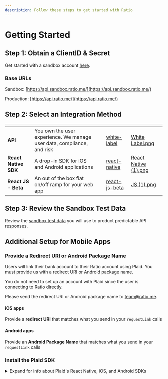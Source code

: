 ```yaml
---
description: Follow these steps to get started with Ratio
---
```


# Getting Started

## Step 1: Obtain a ClientID & Secret

Get started with a sandbox account [here](https://dashboard.ratio.me/).

### Base URLs

Sandbox: [https://api.sandbox.ratio.me/](https://api.sandbox.ratio.me/)

Production:  [https://api.ratio.me/](https://api.ratio.me/)

## Step 2: Select an Integration Method

<table data-view="cards"><thead><tr><th></th><th></th><th></th><th data-hidden data-card-target data-type="content-ref"></th><th data-hidden data-card-cover data-type="files"></th></tr></thead><tbody><tr><td><strong>API</strong></td><td>You own the user experience. We manage user data, compliance, and risk</td><td></td><td><a href="integration-methods/white-label/">white-label</a></td><td><a href=".gitbook/assets/White Label.png">White Label.png</a></td></tr><tr><td><strong>React Native SDK</strong></td><td>A drop-in SDK for iOS and Android applications</td><td></td><td><a href="integration-guides/react-native/">react-native</a></td><td><a href=".gitbook/assets/React Native (1).png">React Native (1).png</a></td></tr><tr><td><strong>React JS - Beta</strong></td><td>An out of the box fiat on/off ramp for your web app</td><td></td><td><a href="integration-guides/react-js-beta/">react-js-beta</a></td><td><a href=".gitbook/assets/JS (1).png">JS (1).png</a></td></tr></tbody></table>

## Step 3: Review the Sandbox Test Data

Review the [sandbox test data](https://app.gitbook.com/o/rMOFEmlooWU9OMmsW6eC/s/CUFO0IuHQJVzBX1zbmIL/\~/changes/150/guides/sandbox-testing) you will use to product predictable API responses.

## Additional Setup for Mobile Apps&#x20;

### Provide a Redirect URI or Android Package Name

Users will link their bank account to their Ratio account using Plaid. You must provide us with a redirect URI or Android package name.

You do not need to set up an account with Plaid since the user is connecting to Ratio directly. &#x20;

Please send the redirect URI or Android package name to team@ratio.me.

#### iOS apps

Provide a **redirect URI** that matches what you send in your `requestLink` calls

#### Android apps

Provide an **Android Package Name** that matches what you send in your `requestLink` calls

### Install the Plaid SDK

<details>

<summary>Expand for info about Plaid's React Native, iOS, and Android SDKs</summary>

#### React Native SDK

* To install, run: `npm install --save react-native-plaid-link-sdk`
* Github Repo ([https://github.com/plaid/react-native-plaid-link-sdk](https://github.com/plaid/react-native-plaid-link-sdk))
* Documentation ([https://plaid.com/docs/link/react-native/](https://plaid.com/docs/link/react-native/))

#### Android SDK

* Make sure you share your Android package name with Ratio (ex `com.plaid.example`)
* Add the SDK to your Gradle file ([https://search.maven.org/artifact/com.plaid.link/sdk-core](https://search.maven.org/artifact/com.plaid.link/sdk-core))
* Github Repo ([https://github.com/plaid/plaid-link-android](https://github.com/plaid/plaid-link-android))
* Documentation ([https://plaid.com/docs/link/android/](https://plaid.com/docs/link/android/))

#### iOS SDK

* Make sure you configure a Universal Link and share the redirect URL with Ratio ([https://developer.apple.com/ios/universal-links/](https://developer.apple.com/ios/universal-links/))
* To install with Cocoapods, run: `pod 'Plaid'`, see the documentation for other options.
* Github Repo ([https://github.com/plaid/plaid-link-ios](https://github.com/plaid/plaid-link-ios))
* Documentation ([https://plaid.com/docs/link/ios/](https://plaid.com/docs/link/ios/))



</details>
